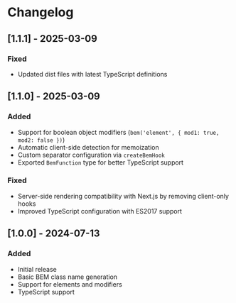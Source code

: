 # Changelog

## [1.1.1] - 2025-03-09

### Fixed
- Updated dist files with latest TypeScript definitions

## [1.1.0] - 2025-03-09

### Added
- Support for boolean object modifiers (`bem('element', { mod1: true, mod2: false })`)
- Automatic client-side detection for memoization
- Custom separator configuration via `createBemHook`
- Exported `BemFunction` type for better TypeScript support

### Fixed
- Server-side rendering compatibility with Next.js by removing client-only hooks
- Improved TypeScript configuration with ES2017 support

## [1.0.0] - 2024-07-13

### Added
- Initial release
- Basic BEM class name generation
- Support for elements and modifiers
- TypeScript support 
